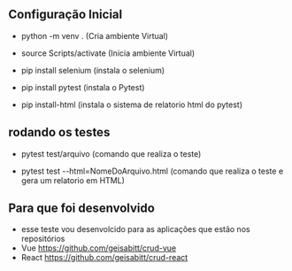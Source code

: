 ## Configuração Inicial
- python -m venv . (Cria ambiente Virtual)

- source Scripts/activate (Inicia ambiente Virtual)

- pip install selenium (instala o selenium)

- pip install pytest (instala o Pytest)

- pip install-html (instala o sistema de relatorio html do pytest)

## rodando os testes

- pytest test/arquivo (comando que realiza o teste)

- pytest test --html=NomeDoArquivo.html (comando que realiza o teste e gera um relatorio em HTML)

## Para que foi desenvolvido

- esse teste vou desenvolcido para as aplicações que estão nos repositórios
- Vue https://github.com/geisabitt/crud-vue
- React https://github.com/geisabitt/crud-react